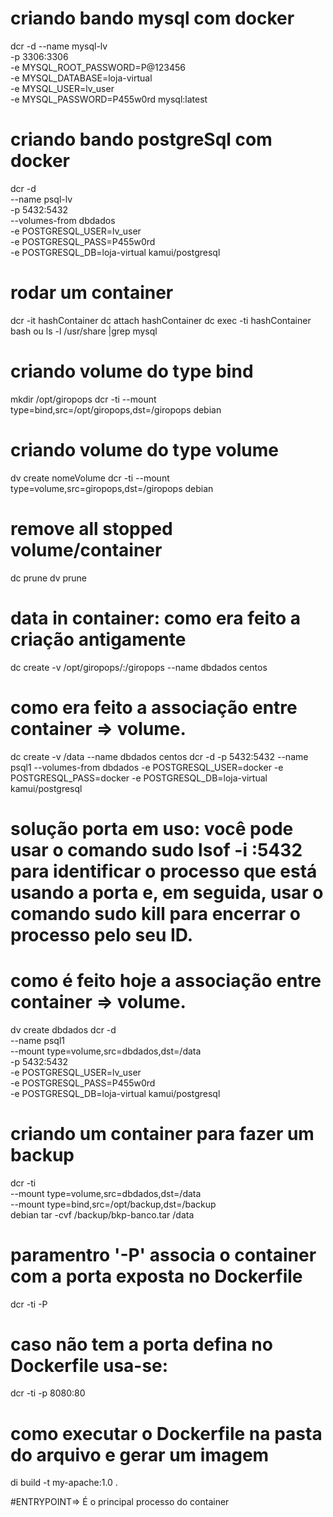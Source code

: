 # criando bando mysql com docker
dcr -d --name mysql-lv \
-p 3306:3306 \
-e MYSQL_ROOT_PASSWORD=P@123456 \
-e MYSQL_DATABASE=loja-virtual \
-e MYSQL_USER=lv_user \
-e MYSQL_PASSWORD=P455w0rd mysql:latest

# criando bando postgreSql com docker
dcr -d \
--name psql-lv \
-p 5432:5432 \
--volumes-from dbdados \
-e POSTGRESQL_USER=lv_user \
-e POSTGRESQL_PASS=P455w0rd \
-e POSTGRESQL_DB=loja-virtual kamui/postgresql

# rodar um container
dcr -it hashContainer
dc attach hashContainer
dc exec -ti hashContainer bash ou ls -l /usr/share |grep mysql

# criando volume do type bind
mkdir /opt/giropops
dcr -ti --mount type=bind,src=/opt/giropops,dst=/giropops debian    

# criando volume do type volume
dv create nomeVolume
dcr -ti --mount type=volume,src=giropops,dst=/giropops debian 

# remove all stopped volume/container
dc prune
dv prune

# data in container: como era feito a criação antigamente
dc create -v /opt/giropops/:/giropops --name dbdados centos

# como era feito a associação entre container => volume.
dc create -v /data --name dbdados centos 
dcr -d -p 5432:5432 --name psql1 --volumes-from dbdados -e POSTGRESQL_USER=docker -e POSTGRESQL_PASS=docker -e POSTGRESQL_DB=loja-virtual kamui/postgresql

# solução porta em uso: você pode usar o comando sudo lsof -i :5432 para identificar o processo que está usando a porta e, em seguida, usar o comando sudo kill <PID> para encerrar o processo pelo seu ID.
# como é feito hoje a associação entre container => volume.
dv create dbdados
dcr -d \
--name psql1 \
--mount type=volume,src=dbdados,dst=/data \
-p 5432:5432 \
-e POSTGRESQL_USER=lv_user \
-e POSTGRESQL_PASS=P455w0rd \
-e POSTGRESQL_DB=loja-virtual kamui/postgresql

# criando um container para fazer um backup
dcr -ti \
--mount type=volume,src=dbdados,dst=/data \
--mount type=bind,src=/opt/backup,dst=/backup \
debian tar -cvf /backup/bkp-banco.tar /data

# paramentro '-P' associa o container com a porta exposta no Dockerfile
dcr -ti -P

# caso não tem a porta defina no Dockerfile usa-se:
dcr -ti -p 8080:80

# como executar o Dockerfile na pasta do arquivo e gerar um imagem
di build -t my-apache:1.0 .

#ENTRYPOINT=> É o principal processo do container
